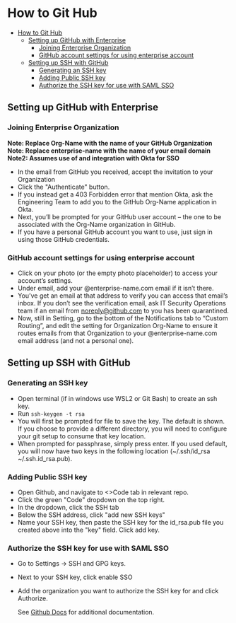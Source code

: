# How to Git Hub

- [How to Git Hub](#how-to-git-hub)
  - [Setting up GitHub with Enterprise](#setting-up-github-with-enterprise)
    - [Joining Enterprise Organization](#joining-enterprise-organization)
    - [GitHub account settings for using enterprise account](#github-account-settings-for-using-enterprise-account)
  - [Setting up SSH with GitHub](#setting-up-ssh-with-github)
    - [Generating an SSH key](#generating-an-ssh-key)
    - [Adding Public SSH key](#adding-public-ssh-key)
    - [Authorize the SSH key for use with SAML SSO](#authorize-the-ssh-key-for-use-with-saml-sso)

## Setting up GitHub with Enterprise

### Joining Enterprise Organization

**Note: Replace Org-Name with the name of your GitHub Organization**
**Note: Replace enterprise-name with the name of your email domain**
**Note2: Assumes use of and integration with Okta for SSO**

- In the email from GitHub you received, accept the invitation to your Organization
- Click the "Authenticate" button.
- If you instead get a 403 Forbidden error that mention Okta, ask the Engineering Team to add you to the GitHub Org-Name application in Okta.
- Next, you’ll be prompted for your GitHub user account – the one to be associated with the Org-Name organization in GitHub.
- If you have a personal GitHub account you want to use, just sign in using those GitHub credentials.

### GitHub account settings for using enterprise account

- Click on your photo (or the empty photo placeholder) to access your account’s settings.
- Under email, add your @enterprise-name.com email if it isn’t there.
- You’ve get an email at that address to verify you can access that email’s inbox. If you don’t see the verification email, ask IT Security Operations team if an email from noreply@github.com to you has been quarantined.
- Now, still in Setting, go to the bottom of the Notifications tab to “Custom Routing”, and edit the setting for Organization Org-Name to ensure it routes emails from that Organization to your @enterprise-name.com email address (and not a personal one).

## Setting up SSH with GitHub

### Generating an SSH key

- Open terminal (if in windows use WSL2 or Git Bash) to create an ssh key.
- Run ```ssh-keygen -t rsa```
- You will first be prompted for file to save the key. The default is shown. If you choose to provide a different directory, you will need to configure your git setup to consume that key location.
- When prompted for passphrase, simply press enter. If you used default, you will now have two keys in the following location (~/.ssh/id_rsa  ~/.ssh.id_rsa.pub).

### Adding Public SSH key

- Open Github, and navigate to <>Code tab in relevant repo.
- Click the green "Code" dropdown on the top right.
- In the dropdown, click the SSH tab
- Below the SSH address, click "add new SSH keys"
- Name your SSH key, then paste the SSH key for the id_rsa.pub file you created above into the "key" field. Click add key.

### Authorize the SSH key for use with SAML SSO

- Go to Settings -> SSH and GPG keys.
- Next to your SSH key, click enable SSO
- Add the organization you want to authorize the SSH key for and click Authorize.
  
    See [Github Docs](https://docs.github.com/en/github/authenticating-to-github/authenticating-with-saml-single-sign-on/authorizing-an-ssh-key-for-use-with-saml-single-sign-on) for additional documentation.

